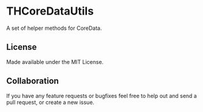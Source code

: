 THCoreDataUtils
===============

A set of helper methods for CoreData.

License
-------

Made available under the MIT License.

Collaboration
-------------

If you have any feature requests or bugfixes feel free to help out and send a pull request, or create a new issue.
